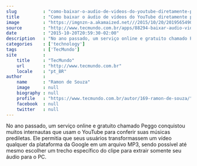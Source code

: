 ```yaml
---
slug          : "como-baixar-o-audio-de-videos-do-youtube-diretamente-pelo-celular"
title         : "Como baixar o áudio de vídeos do YouTube diretamente pelo celular"
image         : "https://imgnzn-a.akamaized.net///2015/10/20/20195654906540-t1200x480.jpg"
source        : "http://www.tecmundo.com.br/apps/88294-baixar-audio-videos-youtube-diretamente-celular.htm"
date          : "2015-10-20T20:59:30-02:00"
description   : "No ano passado, um serviço online e gratuito chamado Peggo conquistou muitos internautas que usam o YouTube para conferir suas músicas prediletas. Ele permitia que seus usuários transformassem um vídeo qualquer da plataforma da Google em um arquivo MP3, sendo possível até mesmo escolher um trecho específico do clipe para extrair somente seu áudio para o PC."
categories    : ['technology']
tags          : ['TecMundo']
site          :
    title     : "TecMundo"
    url       : "http://www.tecmundo.com.br"
    locale    : "pt_BR"
author        :
    name      : "Ramon de Souza"
    image     : null
    biography : null
    profile   : "https://www.tecmundo.com.br/autor/169-ramon-de-souza/"
    facebook  : null
    twitter   : null
---
```


No ano passado, um serviço online e gratuito chamado Peggo conquistou muitos internautas que usam o YouTube para conferir suas músicas prediletas. Ele permitia que seus usuários transformassem um vídeo qualquer da plataforma da Google em um arquivo MP3, sendo possível até mesmo escolher um trecho específico do clipe para extrair somente seu áudio para o PC.
